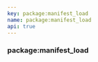 ```yaml
---
key: package:manifest_load
name: package:manifest_load
api: true
---
```


### package:manifest_load
